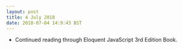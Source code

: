 ```yaml
---
layout: post
title: 4 July 2018 
date: 2018-07-04 14:9:43 BST
---
```

+ Continued reading through Eloquent JavaScript 3rd Edition Book.

